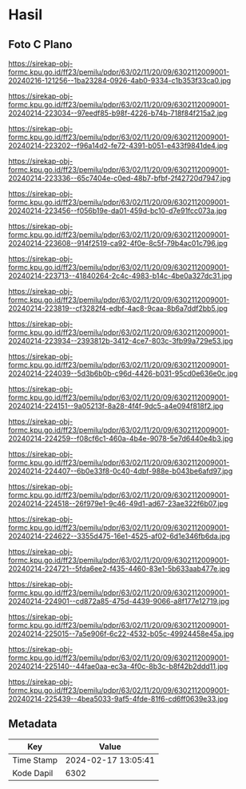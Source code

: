 # Hasil

## Foto C Plano

https://sirekap-obj-formc.kpu.go.id/ff23/pemilu/pdpr/63/02/11/20/09/6302112009001-20240216-121256--1ba23284-0926-4ab0-9334-c1b353f33ca0.jpg

https://sirekap-obj-formc.kpu.go.id/ff23/pemilu/pdpr/63/02/11/20/09/6302112009001-20240214-223034--97eedf85-b98f-4226-b74b-718f84f215a2.jpg

https://sirekap-obj-formc.kpu.go.id/ff23/pemilu/pdpr/63/02/11/20/09/6302112009001-20240214-223202--f96a14d2-fe72-4391-b051-e433f9841de4.jpg

https://sirekap-obj-formc.kpu.go.id/ff23/pemilu/pdpr/63/02/11/20/09/6302112009001-20240214-223336--65c7404e-c0ed-48b7-bfbf-2f42720d7947.jpg

https://sirekap-obj-formc.kpu.go.id/ff23/pemilu/pdpr/63/02/11/20/09/6302112009001-20240214-223456--f056b19e-da01-459d-bc10-d7e91fcc073a.jpg

https://sirekap-obj-formc.kpu.go.id/ff23/pemilu/pdpr/63/02/11/20/09/6302112009001-20240214-223608--914f2519-ca92-4f0e-8c5f-79b4ac01c796.jpg

https://sirekap-obj-formc.kpu.go.id/ff23/pemilu/pdpr/63/02/11/20/09/6302112009001-20240214-223713--41840264-2c4c-4983-b14c-4be0a327dc31.jpg

https://sirekap-obj-formc.kpu.go.id/ff23/pemilu/pdpr/63/02/11/20/09/6302112009001-20240214-223819--cf3282f4-edbf-4ac8-9caa-8b6a7ddf2bb5.jpg

https://sirekap-obj-formc.kpu.go.id/ff23/pemilu/pdpr/63/02/11/20/09/6302112009001-20240214-223934--2393812b-3412-4ce7-803c-3fb99a729e53.jpg

https://sirekap-obj-formc.kpu.go.id/ff23/pemilu/pdpr/63/02/11/20/09/6302112009001-20240214-224039--5d3b6b0b-c96d-4426-b031-95cd0e636e0c.jpg

https://sirekap-obj-formc.kpu.go.id/ff23/pemilu/pdpr/63/02/11/20/09/6302112009001-20240214-224151--9a05213f-8a28-4f4f-9dc5-a4e094f818f2.jpg

https://sirekap-obj-formc.kpu.go.id/ff23/pemilu/pdpr/63/02/11/20/09/6302112009001-20240214-224259--f08cf6c1-460a-4b4e-9078-5e7d6440e4b3.jpg

https://sirekap-obj-formc.kpu.go.id/ff23/pemilu/pdpr/63/02/11/20/09/6302112009001-20240214-224407--6b0e33f8-0c40-4dbf-988e-b043be6afd97.jpg

https://sirekap-obj-formc.kpu.go.id/ff23/pemilu/pdpr/63/02/11/20/09/6302112009001-20240214-224518--26f979e1-9c46-49d1-ad67-23ae322f6b07.jpg

https://sirekap-obj-formc.kpu.go.id/ff23/pemilu/pdpr/63/02/11/20/09/6302112009001-20240214-224622--3355d475-16e1-4525-af02-6d1e346fb6da.jpg

https://sirekap-obj-formc.kpu.go.id/ff23/pemilu/pdpr/63/02/11/20/09/6302112009001-20240214-224721--5fda6ee2-f435-4460-83e1-5b633aab477e.jpg

https://sirekap-obj-formc.kpu.go.id/ff23/pemilu/pdpr/63/02/11/20/09/6302112009001-20240214-224901--cd872a85-475d-4439-9066-a8f177e12719.jpg

https://sirekap-obj-formc.kpu.go.id/ff23/pemilu/pdpr/63/02/11/20/09/6302112009001-20240214-225015--7a5e906f-6c22-4532-b05c-49924458e45a.jpg

https://sirekap-obj-formc.kpu.go.id/ff23/pemilu/pdpr/63/02/11/20/09/6302112009001-20240214-225140--44fae0aa-ec3a-4f0c-8b3c-b8f42b2ddd11.jpg

https://sirekap-obj-formc.kpu.go.id/ff23/pemilu/pdpr/63/02/11/20/09/6302112009001-20240214-225439--4bea5033-9af5-4fde-81f6-cd6ff0639e33.jpg


## Metadata

| Key        | Value               |
| ---------- | ------------------- |
| Time Stamp | 2024-02-17 13:05:41 |
| Kode Dapil | 6302                |




